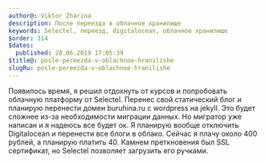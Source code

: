 ```yaml
---
author@: Viktor Zharina
description: После переезда в облачное хранилище
keywords: Selectel, переезд, digitalocean, облачное хранилище
$order: 314
$dates:
  published: 28.06.2019 17:05:39
$title@: posle-pereezda-v-oblachnoe-hranilishe
slugRu: posle-pereezda-v-oblachnoe-hranilishe
---
```


Появилось время, я решил отдохнуть от курсов и попробовать облачную платформу от Selectel. Перенес свой статический блог и планирую перенести домен buruhina.ru с wordpress на jekyll. Это будет сложнее из-за необходимости миграции данных. Но мигратор уже написан и я надеюсь все будет ок. Я планирую вообще отключить Digitalocean и перенести все блоги в облако. Сейчас я плачу около 400 рублей, а планирую платить 40. Камнем преткновения был SSL сертификат, но Selectel позволяет загрузить его ручками.
